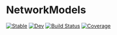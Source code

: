# NetworkModels

[![Stable](https://img.shields.io/badge/docs-stable-blue.svg)](https://csimal.github.io/NetworkModels.jl/stable)
[![Dev](https://img.shields.io/badge/docs-dev-blue.svg)](https://csimal.github.io/NetworkModels.jl/dev)
[![Build Status](https://github.com/csimal/NetworkModels.jl/workflows/CI/badge.svg)](https://github.com/csimal/NetworkModels.jl/actions)
[![Coverage](https://codecov.io/gh/csimal/NetworkModels.jl/branch/main/graph/badge.svg)](https://codecov.io/gh/csimal/NetworkModels.jl)
